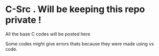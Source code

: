 # C-Src . Will be keeping this repo private !

All the base C codes will be posted here 

Some codes might give errors thats because they were made using vs code.
